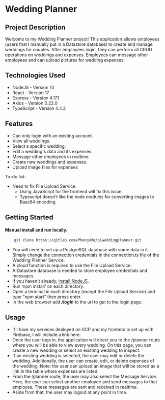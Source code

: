 # Wedding Planner

## Project Description
Welcome to my Wedding Planner project! This application allows employees (users that I manually put in a Datastore database) to create and manage weddings for couples. After employees login, they can perform all CRUD operations on weddings and expenses. Employees can message other employees and can upload pictures for wedding expenses.

## Technologies Used
- NodeJS - Version 13
- React - Version 17
- Express - Version 4.17.1
- Axios - Version 0.22.0
- TypeScript - Version 4.4.3

## Features
- Can only login with an existing account.
- View all weddings.
- Select a specific wedding.
- Edit a wedding's data and its expenses.
- Message other employees in realtime.
- Create new weddings and expenses.
- Upload image files for expenses

To-do list:
- Need to fix File Upload Service.
    - Using JavaScript for the frontend will fix this issue.
    - Typescript doesn't like the node modules for converting images to Base64 encoding.

## Getting Started
#### Manual install and run locally.
```bash
    git clone https://gitlab.com/PhongHVo/p1weddingplanner.git
```

- You will need to set up a PostgreSQL database with some data in it. Simply change the connection credentials in the connection.ts file of the Wedding Planner Service.
- A cloud function is required to use the File Upload Service.
- A Datastore database is needed to store employee credentials and messages.
- If you haven't already, [install NodeJS](https://nodejs.org/en/download/).
- Run 'npm install' on each directory.
- Open a terminal in each directory (except the File Upload Service) and type "npm start" then press enter.
- In the web browser add ***/login*** to the url to get to the login page.

## Usage
- If I have my services deployed on GCP and my frontend is set up with Firebase, I will include a link here.
- Once the user logs in, the application will direct you to the /planner route where you will be able to view every wedding. On this page, you can create a new wedding or select an existing wedding to inspect.
- If an existing wedding is selected, the user may edit or delete the wedding. Additionally, the user can create, edit, or delete expenses of the wedding. Note: the user can upload an image that will be stored as a link in the table where expenses are listed.
- From the /planner route, the user may also select the Message Service. Here, the user can select another employee and send messages to that employee. These messages are sent and received in realtime.
- Aside from that, the user may logout at any point in time.